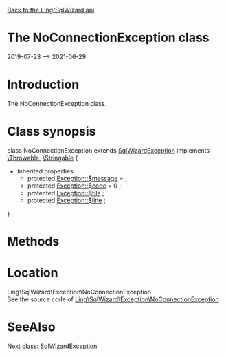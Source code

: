 [Back to the Ling/SqlWizard api](https://github.com/lingtalfi/SqlWizard/blob/master/doc/api/Ling/SqlWizard.md)



The NoConnectionException class
================
2019-07-23 --> 2021-06-29






Introduction
============

The NoConnectionException class.



Class synopsis
==============


class <span class="pl-k">NoConnectionException</span> extends [SqlWizardException](https://github.com/lingtalfi/SqlWizard/blob/master/doc/api/Ling/SqlWizard/Exception/SqlWizardException.md) implements [\Throwable](http://php.net/manual/en/class.throwable.php), [\Stringable](https://wiki.php.net/rfc/stringable) {

- Inherited properties
    - protected  [Exception::$message](#property-message) =  ;
    - protected  [Exception::$code](#property-code) = 0 ;
    - protected  [Exception::$file](#property-file) ;
    - protected  [Exception::$line](#property-line) ;

}






Methods
==============






Location
=============
Ling\SqlWizard\Exception\NoConnectionException<br>
See the source code of [Ling\SqlWizard\Exception\NoConnectionException](https://github.com/lingtalfi/SqlWizard/blob/master/Exception/NoConnectionException.php)



SeeAlso
==============
Next class: [SqlWizardException](https://github.com/lingtalfi/SqlWizard/blob/master/doc/api/Ling/SqlWizard/Exception/SqlWizardException.md)<br>
